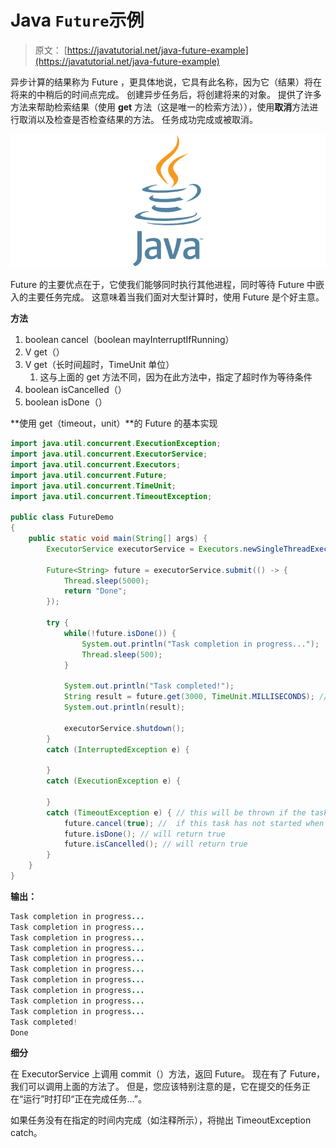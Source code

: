 # Java `Future`示例

> 原文： [https://javatutorial.net/java-future-example](https://javatutorial.net/java-future-example)

异步计算的结果称为 Future ，更具体地说，它具有此名称，因为它（结果）将在将来的中稍后的时间点完成。 创建异步任务后，将创建将来的对象。 提供了许多方法来帮助检索结果（使用 **get** 方法（这是唯一的检索方法）），使用**取消**方法进行取消以及检查是否检查结果的方法。 任务成功完成或被取消。

![java-featured-image](img/e0db051dedc1179e7424b6d998a6a772.jpg)

Future 的主要优点在于，它使我们能够同时执行其他进程，同时等待 Future 中嵌入的主要任务完成。 这意味着当我们面对大型计算时，使用 Future 是个好主意。

**方法**

1.  boolean cancel（boolean mayInterruptIfRunning）
2.  V get（）
3.  V get（长时间超时，TimeUnit 单位）
    1.  这与上面的 get 方法不同，因为在此方法中，指定了超时作为等待条件
4.  boolean isCancelled（）
5.  boolean isDone（）

**使用 get（timeout，unit）**的 Future 的基本实现

```java
import java.util.concurrent.ExecutionException;
import java.util.concurrent.ExecutorService;
import java.util.concurrent.Executors;
import java.util.concurrent.Future;
import java.util.concurrent.TimeUnit;
import java.util.concurrent.TimeoutException; 

public class FutureDemo 
{
    public static void main(String[] args) {
    	ExecutorService executorService = Executors.newSingleThreadExecutor();

    	Future<String> future = executorService.submit(() -> {
            Thread.sleep(5000);
            return "Done";
        });

        try {
            while(!future.isDone()) {
                System.out.println("Task completion in progress...");
                Thread.sleep(500);
            }

            System.out.println("Task completed!");
            String result = future.get(3000, TimeUnit.MILLISECONDS); // that's the future result
            System.out.println(result);

            executorService.shutdown();
        } 
        catch (InterruptedException e) {

        } 
        catch (ExecutionException e) {

        } 
        catch (TimeoutException e) { // this will be thrown if the task has not been completed within the specified time
        	future.cancel(true); //  if this task has not started when cancel is called, this task should never run
        	future.isDone(); // will return true  
        	future.isCancelled(); // will return true 
        }   
    }
}

```

**输出：**

```java
Task completion in progress...
Task completion in progress...
Task completion in progress...
Task completion in progress...
Task completion in progress...
Task completion in progress...
Task completion in progress...
Task completion in progress...
Task completion in progress...
Task completion in progress...
Task completed!
Done

```

**细分**

在 ExecutorService 上调用 commit（）方法，返回 Future。 现在有了 Future，我们可以调用上面的方法了。 但是，您应该特别注意的是，它在提交的任务正在“运行”时打印“正在完成任务…”。

如果任务没有在指定的时间内完成（如注释所示），将抛出 TimeoutException catch。